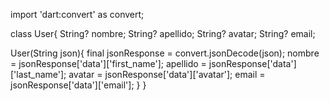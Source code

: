 import 'dart:convert' as convert;

class User{
  String? nombre;
  String? apellido;
  String? avatar;
  String? email;

  User(String json){
    final jsonResponse = convert.jsonDecode(json);
    nombre = jsonResponse['data']['first_name'];
    apellido = jsonResponse['data']['last_name'];
    avatar = jsonResponse['data']['avatar'];
    email = jsonResponse['data']['email'];
  }
}